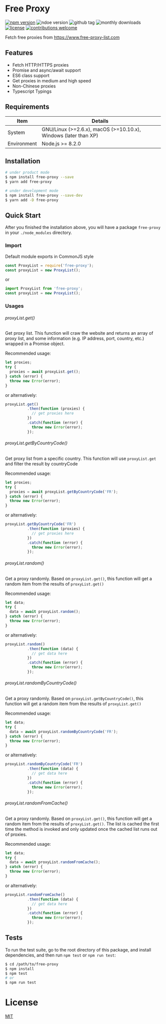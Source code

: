 # Free Proxy

[![npm version](https://badge.fury.io/js/free-proxy.svg)](https://badge.fury.io/js/free-proxy)
![ndoe version](https://img.shields.io/node/v/free-proxy.svg)
![github tag](https://img.shields.io/github/tag-date/lenconda/free-proxy.svg)
![monthly downloads](https://img.shields.io/npm/dm/free-proxy.svg)
[![license](https://img.shields.io/github/license/mashape/apistatus.svg)](https://github.com/lenconda/free-proxy/blob/master/LICENSE)
[![contributions welcome](https://img.shields.io/badge/contributions-welcome-brightgreen.svg?style=flat)](https://github.com/dwyl/esta/issues)

Fetch free proxies from https://www.free-proxy-list.com

## Features

- Fetch HTTP/HTTPS proxies
- Promise and async/await support
- ES6 class support
- Get proxies in medium and high speed
- Non-Chinese proxies
- Typescript Typings

## Requirements

| Item        | Details                                               |
| ----------- | ------------------------------------------------------------ |
| System      | GNU/Linux (>=2.6.x), macOS (>=10.10.x), Windows (later than XP) |
| Environment | Node.js >= 8.2.0                                              |

## Installation

```bash
# under product mode
$ npm install free-proxy --save
$ yarn add free-proxy

# under development mode
$ npm install free-proxy --save-dev
$ yarn add -D free-proxy
```

## Quick Start

After you finished the installation above, you will have a package `free-proxy` in your `./node_modules` directory.

### Import

Default module exports in CommonJS style

```javascript
const ProxyList = require('free-proxy');
const proxyList = new ProxyList();
```
or

```javascript
import ProxyList from 'free-proxy';
const proxyList = new ProxyList();
```

### Usages

###### proxyList.get()

Get proxy list. This function will craw the website and returns an array of proxy list, and some information (e.g. IP address, port, country, etc.) wrapped in a Promise object.

Recommended usage:

```javascript
let proxies;
try {
  proxies = await proxyList.get();
} catch (error) {
  throw new Error(error);
}
```

or alternatively:

```javascript
proxyList.get()
          .then(function (proxies) {
            // get proxies here
          })
          .catch(function (error) {
            throw new Error(error);
          });
```

###### proxyList.getByCountryCode()

Get proxy list from a specific country. This function will use `proxyList.get` and filter the result by countryCode

Recommended usage:

```javascript
let proxies;
try {
  proxies = await proxyList.getByCountryCode('FR');
} catch (error) {
  throw new Error(error);
}
```

or alternatively:

```javascript
proxyList.getByCountryCode('FR')
          .then(function (proxies) {
            // get proxies here
          })
          .catch(function (error) {
            throw new Error(error);
          });
```

###### proxyList.random()

Get a proxy randomly. Based on `proxyList.get()`, this function will get a random item from the results of `proxyList.get()`

Recommended usage:

```javascript
let data;
try {
  data = await proxyList.random();
} catch (error) {
  throw new Error(error);
}
```

or alternatively:

```javascript
proxyList.random()
          .then(function (data) {
            // get data here
          })
          .catch(function (error) {
            throw new Error(error);
          });
```

###### proxyList.randomByCountryCode()

Get a proxy randomly. Based on `proxyList.getByCountryCode()`, this function will get a random item from the results of `proxyList.get()`

Recommended usage:

```javascript
let data;
try {
  data = await proxyList.randomByCountryCode('FR');
} catch (error) {
  throw new Error(error);
}
```

or alternatively:

```javascript
proxyList.randomByCountryCode('FR')
          .then(function (data) {
            // get data here
          })
          .catch(function (error) {
            throw new Error(error);
          });
```

###### proxyList.randomFromCache()

Get a proxy randomly. Based on `proxyList.get()`, this function will get a random item from the results of `proxyList.get()`. The list is cached the first time the method is invoked and only updated once the cached list runs out of proxies.

Recommended usage:

```javascript
let data;
try {
  data = await proxyList.randomFromCache();
} catch (error) {
  throw new Error(error);
}
```

or alternatively:

```javascript
proxyList.randomFromCache()
          .then(function (data) {
            // get data here
          })
          .catch(function (error) {
            throw new Error(error);
          });
```

## Tests

To run the test suite, go to the root directory of this package, and install dependencies, and then run `npm test` or `npm run test`:

```bash
$ cd /path/to/free-proxy
$ npm install
$ npm test
# or
$ npm run test
```

# License

[MIT](License)
